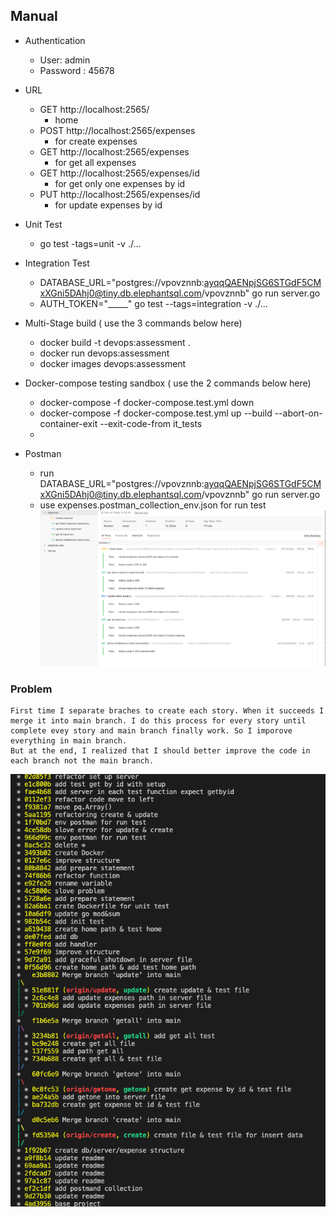 ## Manual
* Authentication
  * User: admin
  * Password : 45678

* URL
  * GET http://localhost:2565/
    * home
  * POST http://localhost:2565/expenses 
    * for create expenses
  * GET http://localhost:2565/expenses
    * for get all expenses
  * GET http://localhost:2565/expenses/id
    * for get only one expenses by id
  * PUT http://localhost:2565/expenses/id
    * for update expenses by id
 
* Unit Test
  * go test -tags=unit -v ./...

* Integration Test 
  * DATABASE_URL="postgres://vpovznnb:ayqqQAENpjSG6STGdF5CMxXGni5DAhj0@tiny.db.elephantsql.com/vpovznnb" go run server.go
  * AUTH_TOKEN="_____" go test --tags=integration -v ./...   
  
* Multi-Stage build ( use the 3 commands below here)
  * docker build -t devops:assessment .
  * docker run devops:assessment 
  * docker images devops:assessment 

* Docker-compose testing sandbox ( use the 2 commands below here)
  * docker-compose -f docker-compose.test.yml down    
  * docker-compose -f docker-compose.test.yml up --build --abort-on-container-exit --exit-code-from it_tests
  * 
* Postman
  * run  DATABASE_URL="postgres://vpovznnb:ayqqQAENpjSG6STGdF5CMxXGni5DAhj0@tiny.db.elephantsql.com/vpovznnb" go run server.go
  * use expenses.postman_collection_env.json for run test
![result](image/postman.png)
### Problem
    First time I separate braches to create each story. When it succeeds I merge it into main branch. I do this process for every story until complete evey story and main branch finally work. So I imporove everything in main branch.
    But at the end, I realized that I should better improve the code in each branch not the main branch.

  ![result](image/git-log-graph.png)